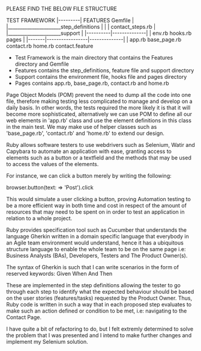 PLEASE FIND THE BELOW FILE STRUCTURE

TEST FRAMEWORK
   |---------|
FEATURES     Gemfile
  |
  |______________________step_definitions
  |                           |
  |                      contact_steps.rb
  |
  |______________________support
  |                        |----------|--------------| 
  |                       env.rb      hooks.rb    pages
  |                                                 |-------|-----------------|--------------|
  |                                               app.rb    base_page.rb contact.rb     home.rb
 contact.feature    


- Test Framework is the main directory that contains the Features directory and Gemfile
- Features contains the step_definitions, feature file and support directory
- Support contains the environment file, hooks file and pages directory
- Pages contains app.rb, base_page.rb, contact.rb and home.rb


Page Object Models (POM) prevent the need to dump all the code into one file, therefore making testing less complicated to manage and develop on a daily basis. In other words, the tests required the more likely it is that it will become more sophisticated, alternatively we can use POM to define all our web elements in 'app.rb' class and use the element definitions in this class in the main test. We may make use of helper classes such as 'base_page.rb', 'contact.rb' and 'home.rb' to extend our design.

Ruby allows software testers to use webdrivers such as Selenium, Watir and Capybara to automate an application with ease, granting access to elements such as a button or a textfield and the methods that may be used to access the values of the elements.

For instance, we can click a button merely by writing the following:

browser.button(text: => 'Post').click

This would simulate a user clicking a button, proving Automation testing to be a more efficient way in both time and cost in respect of the amount of resources that may need to be spent on in order to test an application in relation to a whole project.

Ruby provides specification tool such as Cucumber that understands the language Gherkin written in a domain specific language that everybody in an Agile team environment would understand, hence it has a ubiquitous structure language to enable the whole team to be on the same page i.e: Business Analysts (BAs), Developers, Testers and The Product Owner(s).

The syntax of Gherkin is such that I can write scenarios in the form of reserved keywords:
Given
When
And
Then

These are implemented in the step definitions allowing the tester to go through each step to identify what the expected behaviour should be based on the user stories (features/tasks) requested by the Product Owner.
Thus, Ruby code is written in such a way that in each proposed step evaluates to make such an action defined or condition to be met, i.e: navigating to the Contact Page.





I have quite a bit of refactoring to do, but I felt extremly determined to solve the problem that I was presented and I intend to make further changes and implement my Selenium solution.                             

